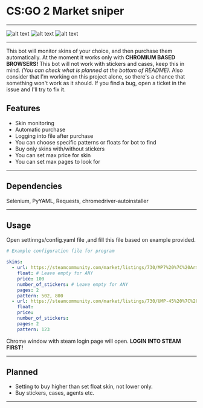 # CS:GO 2 Market sniper
***
![alt text](https://img.shields.io/github/last-commit/ruthucvmx/csgo-market-sniper?style=for-the-badge) ![alt text](https://img.shields.io/github/commit-activity/m/ruthucvmx/csgo-market-sniper?style=for-the-badge) ![alt text](https://img.shields.io/github/languages/top/ruthucvmx/csgo-market-sniper?style=for-the-badge)
***
This bot will monitor skins of your choice, and then purchase them automatically.
At the moment it works only with **CHROMIUM BASED BROWSERS!**
This bot will not work with stickers and cases, keep this in mind. *(You can check what is planned at the bottom of README)*. Also consider that I'm working on this project alone, so there's a chance that something won't work as it should. If you find a bug, open a ticket in the issue and I'll try to fix it.

## Features

- Skin monitoring
- Automatic purchase
- Logging into file after purchase
- You can choose specific patterns or floats for bot to find
- Buy only skins with/without stickers
- You can set max price for skin
- You can set max pages to look for
***
## Dependencies

Selenium, PyYAML, Requests, chromedriver-autoinstaller

***
## Usage
Open settinngs/config.yaml file ,and fill this file based on example provided.

```yaml
# Example configuration file for program

skins:
  - url: https://steamcommunity.com/market/listings/730/MP7%20%7C%20Army%20Recon%20%28Field-Tested%29
    float: # Leave empty for ANY
    price: 100 
    number_of_stickers: # Leave empty for ANY
    pages: 2
    pattern: 502, 800
  - url: https://steamcommunity.com/market/listings/730/UMP-45%20%7C%20Urban%20DDPAT%20%28Factory%20New%29
    float: 
    price: 
    number_of_stickers:
    pages: 2
    pattern: 123
```

Chrome window with steam login page will open. **LOGIN INTO STEAM FIRST!**
***
## Planned

- Setting to buy higher than set float skin, not lower only.
- Buy stickers, cases, agents etc.
***

